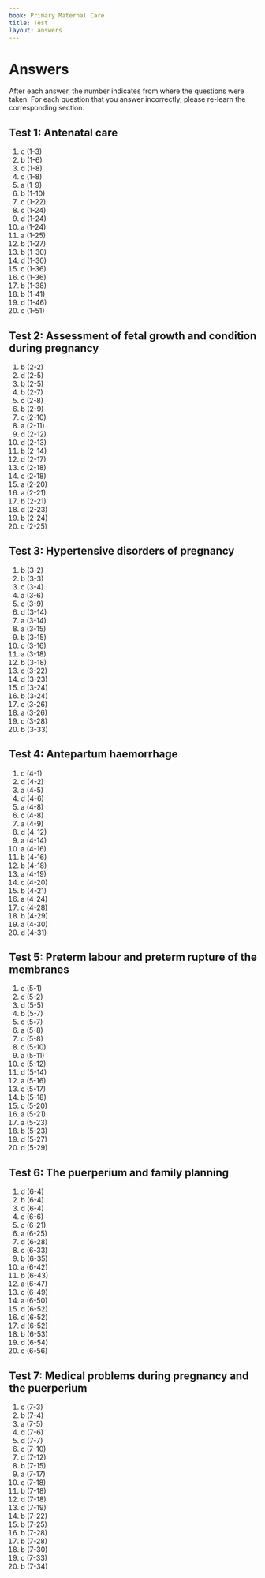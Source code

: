 ```yaml
---
book: Primary Maternal Care
title: Test
layout: answers
---
```


# Answers

After each answer, the number indicates from where the questions were taken. For each question that you answer incorrectly, please re-learn the corresponding section.

## Test 1: Antenatal care

1.	c	(1-3)
2.	b	(1-6)
3.	d	(1-8)
4.	c	(1-8)
5.	a	(1-9)
6.	b	(1-10)
7.	c	(1-22)
8.	c	(1-24)
9.	d	(1-24)
10.	a	(1-24)
11.	a	(1-25)
12.	b	(1-27)
13.	b	(1-30)
14.	d	(1-30)
15.	c	(1-36)
16.	c	(1-36)
17.	b	(1-38)
18.	b	(1-41)
19.	d	(1-46)
20.	c	(1-51)

## Test 2: Assessment of fetal growth and condition during pregnancy

1.	b	(2-2)
2.	d	(2-5)
3.	b	(2-5)
4.	b	(2-7)
5.	c	(2-8)
6.	b	(2-9)
7.	c	(2-10)
8.	a	(2-11)
9.	d	(2-12)
10.	d	(2-13)
11.	b	(2-14)
12.	d	(2-17)
13.	c	(2-18)
14.	c	(2-18)
15.	a	(2-20)
16.	a	(2-21)
17.	b	(2-21)
18.	d	(2-23)
19.	b	(2-24)
20.	c	(2-25)

## Test 3: Hypertensive disorders of pregnancy

1.	b	(3-2)
2.	b	(3-3)
3.	c	(3-4)
4.	a	(3-6)
5.	c	(3-9)
6.	d	(3-14)
7.	a	(3-14)
8.	a	(3-15)
9.	b	(3-15)
10.	c	(3-16)
11.	a	(3-18)
12.	b	(3-18)
13.	c	(3-22)
14.	d	(3-23)
15.	d	(3-24)
16.	b	(3-24)
17.	c	(3-26)
18.	a	(3-26)
19.	c	(3-28)
20.	b	(3-33)

## Test 4: Antepartum haemorrhage

1.	c	(4-1)
2.	d	(4-2)
3.	a	(4-5)
4.	d	(4-6)
5.	a	(4-8)
6.	c	(4-8)
7.	a	(4-9)
8.	d	(4-12)
9.	a	(4-14)
10.	a	(4-16)
11.	b	(4-16)
12.	b	(4-18)
13.	a	(4-19)
14.	c	(4-20)
15.	b	(4-21)
16.	a	(4-24)
17.	c	(4-28)
18.	b	(4-29)
19.	a	(4-30)
20.	d	(4-31)

## Test 5: Preterm labour and preterm rupture of the membranes

1.	c	(5-1)
2.	c	(5-2)
3.	d	(5-5)
4.	b	(5-7)
5.	c	(5-7)
6.	a	(5-8)
7.	c	(5-8)
8.	c	(5-10)
9.	a	(5-11)
10.	c	(5-12)
11.	d	(5-14)
12.	a	(5-16)
13.	c	(5-17)
14.	b	(5-18)
15.	c	(5-20)
16.	a	(5-21)
17.	a	(5-23)
18.	b	(5-23)
19.	d	(5-27)
20.	d	(5-29)

## Test 6: The puerperium and family planning

1.	d	(6-4)
2.	b	(6-4)
3.	d	(6-4)
4.	c	(6-6)
5.	c	(6-21)
6.	a	(6-25)
7.	d	(6-28)
8.	c	(6-33)
9.	b	(6-35)
10.	a	(6-42)
11.	b	(6-43)
12.	a	(6-47)
13.	c	(6-49)
14.	a	(6-50)
15.	d	(6-52)
16.	d	(6-52)
17.	d	(6-52)
18.	b	(6-53)
19.	d	(6-54)
20.	c	(6-56)

## Test 7: Medical problems during pregnancy and the puerperium

1.	c	(7-3)
2.	b	(7-4)
3.	a	(7-5)
4.	d	(7-6)
5.	d	(7-7)
6.	c	(7-10)
7.	d	(7-12)
8.	b	(7-15)
9.	a	(7-17)
10.	c	(7-18)
11.	b	(7-18)
12.	d	(7-18)
13.	d	(7-19)
14.	b	(7-22)
15.	b	(7-25)
16.	b	(7-28)
17.	b	(7-28)
18.	b	(7-30)
19.	c	(7-33)
20.	b	(7-34)